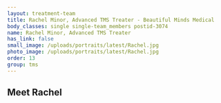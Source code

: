 ```yaml
---
layout: treatment-team
title: Rachel Minor, Advanced TMS Treater - Beautiful Minds Medical
body_classes: single single-team_members postid-3074
name: Rachel Minor, Advanced TMS Treater
has_link: false
small_image: /uploads/portraits/latest/Rachel.jpg
photo_image: /uploads/portraits/latest/Rachel.jpg
order: 13
group: tms
---
```


## Meet Rachel